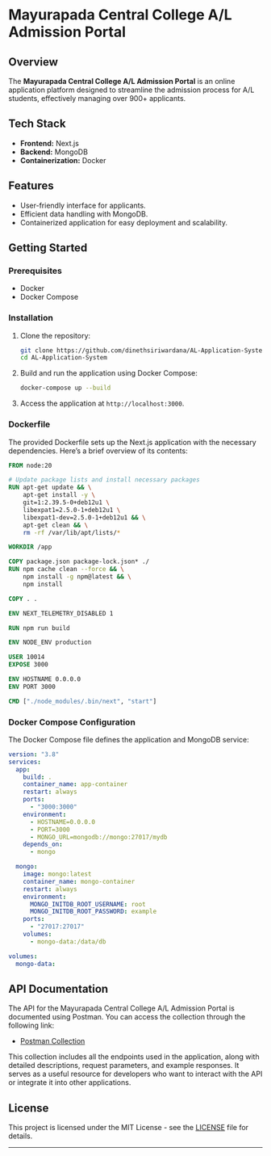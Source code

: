 
# Mayurapada Central College A/L Admission Portal

## Overview

The **Mayurapada Central College A/L Admission Portal** is an online application platform designed to streamline the admission process for A/L students, effectively managing over 900+ applicants. 

## Tech Stack

- **Frontend:** Next.js
- **Backend:** MongoDB
- **Containerization:** Docker

## Features

- User-friendly interface for applicants.
- Efficient data handling with MongoDB.
- Containerized application for easy deployment and scalability.

## Getting Started

### Prerequisites

- Docker
- Docker Compose

### Installation

1. Clone the repository:
   ```bash
   git clone https://github.com/dinethsiriwardana/AL-Application-System.git
   cd AL-Application-System
   ```

2. Build and run the application using Docker Compose:
   ```bash
   docker-compose up --build
   ```

3. Access the application at `http://localhost:3000`.

### Dockerfile

The provided Dockerfile sets up the Next.js application with the necessary dependencies. Here’s a brief overview of its contents:

```dockerfile
FROM node:20

# Update package lists and install necessary packages
RUN apt-get update && \
    apt-get install -y \
    git=1:2.39.5-0+deb12u1 \
    libexpat1=2.5.0-1+deb12u1 \
    libexpat1-dev=2.5.0-1+deb12u1 && \
    apt-get clean && \
    rm -rf /var/lib/apt/lists/*

WORKDIR /app

COPY package.json package-lock.json* ./
RUN npm cache clean --force && \
    npm install -g npm@latest && \
    npm install

COPY . .

ENV NEXT_TELEMETRY_DISABLED 1

RUN npm run build

ENV NODE_ENV production

USER 10014
EXPOSE 3000

ENV HOSTNAME 0.0.0.0
ENV PORT 3000

CMD ["./node_modules/.bin/next", "start"]
```

### Docker Compose Configuration

The Docker Compose file defines the application and MongoDB service:

```yaml
version: "3.8"
services:
  app:
    build: .
    container_name: app-container
    restart: always
    ports:
      - "3000:3000"
    environment:
      - HOSTNAME=0.0.0.0
      - PORT=3000
      - MONGO_URL=mongodb://mongo:27017/mydb
    depends_on:
      - mongo

  mongo:
    image: mongo:latest
    container_name: mongo-container
    restart: always
    environment:
      MONGO_INITDB_ROOT_USERNAME: root
      MONGO_INITDB_ROOT_PASSWORD: example
    ports:
      - "27017:27017"
    volumes:
      - mongo-data:/data/db

volumes:
  mongo-data:
```

## API Documentation

The API for the Mayurapada Central College A/L Admission Portal is documented using Postman. You can access the collection through the following link:

- [Postman Collection](https://documenter.getpostman.com/view/26460626/2sAXxTdBKQ)

This collection includes all the endpoints used in the application, along with detailed descriptions, request parameters, and example responses. It serves as a useful resource for developers who want to interact with the API or integrate it into other applications.


## License

This project is licensed under the MIT License - see the [LICENSE](LICENSE) file for details.

---
